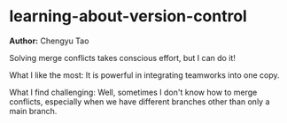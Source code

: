 # learning-about-version-control

**Author:** Chengyu Tao

Solving merge conflicts takes conscious effort, but I can do it!

What I like the most: It is powerful in integrating teamworks into one copy.

What I find challenging: Well, sometimes I don't know how to merge conflicts, especially when we have different branches other than only a main branch.
